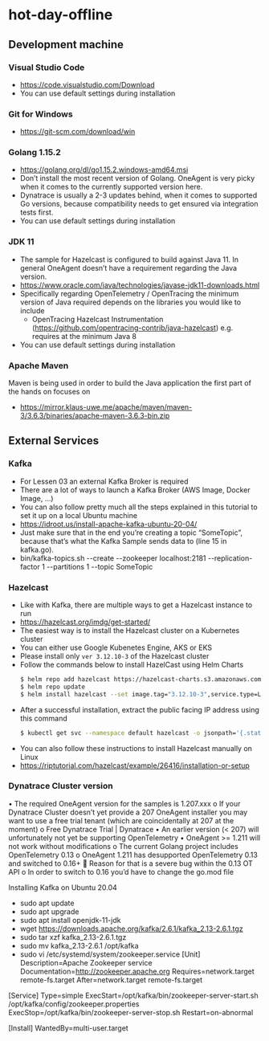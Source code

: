 # hot-day-offline

## Development machine

### Visual Studio Code
* https://code.visualstudio.com/Download
* You can use default settings during installation
### Git for Windows
* https://git-scm.com/download/win
### Golang 1.15.2
*	https://golang.org/dl/go1.15.2.windows-amd64.msi
*	Don’t install the most recent version of Golang. OneAgent is very picky when it comes to the currently supported version here.
* Dynatrace is usually a 2-3 updates behind, when it comes to supported Go versions, because compatibility needs to get ensured via integration tests first.
* You can use default settings during installation
### JDK 11
* The sample for Hazelcast is configured to build against Java 11. In general OneAgent doesn’t have a requirement regarding the Java version.
* https://www.oracle.com/java/technologies/javase-jdk11-downloads.html
* Specifically regarding OpenTelemetry / OpenTracing the minimum version of Java required depends on the libraries you would like to include
  * OpenTracing Hazelcast Instrumentation (https://github.com/opentracing-contrib/java-hazelcast) e.g. requires at the minimum Java 8
* You can use default settings during installation
### Apache Maven
Maven is being used in order to build the Java application the first part of the hands on focuses on
* https://mirror.klaus-uwe.me/apache/maven/maven-3/3.6.3/binaries/apache-maven-3.6.3-bin.zip

## External Services
### Kafka
* For Lessen 03 an external Kafka Broker is required
* There are a lot of ways to launch a Kafka Broker (AWS Image, Docker Image, …)
* You can also follow pretty much all the steps explained in this tutorial to set it up on a local Ubuntu machine
* https://idroot.us/install-apache-kafka-ubuntu-20-04/
* Just make sure that in the end you’re creating a topic “SomeTopic”, because that’s what the Kafka Sample sends data to (line 15 in kafka.go).
* bin/kafka-topics.sh --create --zookeeper localhost:2181 --replication-factor 1 --partitions 1 --topic SomeTopic

### Hazelcast
* Like with Kafka, there are multiple ways to get a Hazelcast instance to run
* https://hazelcast.org/imdg/get-started/
* The easiest way is to install the Hazelcast cluster on a Kubernetes cluster
* You can either use Google Kubenetes Engine, AKS or EKS
* Please install only `ver 3.12.10-3` of the Hazelcast cluster
* Follow the commands below to install HazelCast using Helm Charts
  ```bash
  $ helm repo add hazelcast https://hazelcast-charts.s3.amazonaws.com/
  $ helm repo update
  $ helm install hazelcast --set image.tag="3.12.10-3",service.type=LoadBalancer,service.clusterIP="" hazelcast/hazelcast
  ```
* After a successful installation, extract the public facing IP address using this command
  ```bash
  $ kubectl get svc --namespace default hazelcast -o jsonpath='{.status.loadBalancer.ingress[0].ip}
  ```
* You can also follow these instructions to install Hazelcast manually on Linux
* https://riptutorial.com/hazelcast/example/26416/installation-or-setup

### Dynatrace Cluster version
•	The required OneAgent version for the samples is 1.207.xxx
o	If your Dynatrace Cluster doesn’t yet provide a 207 OneAgent installer you may want to use a free trial tenant (which are coincidentally at 207 at the moment)
o	Free Dynatrace Trial | Dynatrace
•	An earlier version (< 207) will unfortunately not yet be supporting OpenTelemetry
•	OneAgent >= 1.211 will not work without modifications
o	The current Golang project includes OpenTelemetry 0.13
o	OneAgent 1.211 has desupported OpenTelemetry 0.13 and switched to 0.16+
	Reason for that is a severe bug within the 0.13 OT API
o	In order to switch to 0.16 you’d have to change the go.mod file

Installing Kafka on Ubuntu 20.04
* sudo apt update
* sudo apt upgrade
* sudo apt install openjdk-11-jdk
* wget https://downloads.apache.org/kafka/2.6.1/kafka_2.13-2.6.1.tgz
* sudo tar xzf kafka_2.13-2.6.1.tgz
* sudo mv kafka_2.13-2.6.1 /opt/kafka
* sudo vi /etc/systemd/system/zookeeper.service
[Unit]
Description=Apache Zookeeper service
Documentation=http://zookeeper.apache.org
Requires=network.target remote-fs.target
After=network.target remote-fs.target

[Service]
Type=simple
ExecStart=/opt/kafka/bin/zookeeper-server-start.sh /opt/kafka/config/zookeeper.properties
ExecStop=/opt/kafka/bin/zookeeper-server-stop.sh
Restart=on-abnormal

[Install]
WantedBy=multi-user.target
